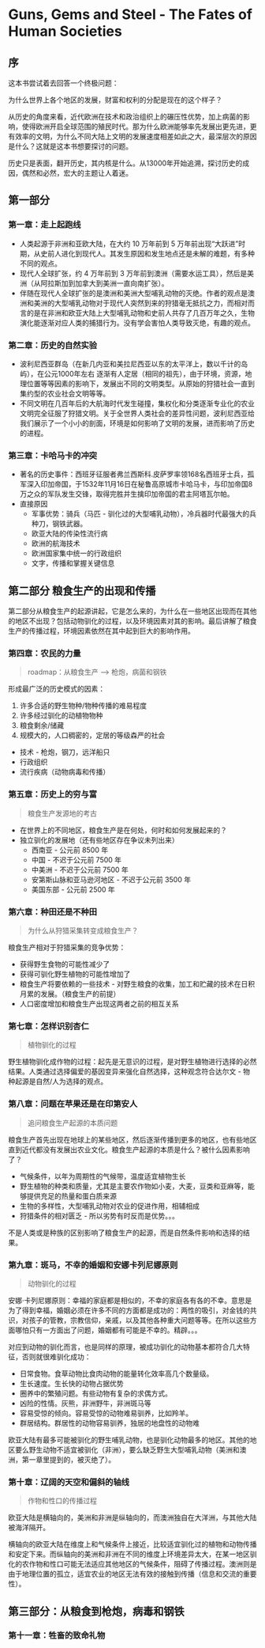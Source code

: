 # Guns, Gems and Steel - The Fates of Human Societies

## 序

这本书尝试着去回答一个终极问题：

为什么世界上各个地区的发展，财富和权利的分配是现在的这个样子？

从历史的角度来看，近代欧洲在技术和政治组织上的碾压性优势，加上病菌的影响，使得欧洲开启全球范围的殖民时代。那为什么欧洲能够率先发展出更先进，更有效率的文明，为什么不同大陆上文明的发展速度相差如此之大，最深层次的原因是什么？这就是这本书想要探讨的问题。

历史只是表面，翻开历史，其内核是什么。从13000年开始追溯，探讨历史的成因，偶然和必然，宏大的主题让人着迷。

## 第一部分

### 第一章：走上起跑线

- 人类起源于非洲和亚欧大陆，在大约 10 万年前到 5 万年前出现“大跃进”时期，从史前人进化到现代人。其发生原因和发生地点还是未解的难题，有多种不同的观点。
- 现代人全球扩张，约 4 万年前到 3 万年前到澳洲（需要水运工具），然后是美洲（从阿拉斯加到加拿大到美洲一直向南扩张）。
- 伴随在现代人全球扩张的是澳洲和美洲大型哺乳动物的灭绝。作者的观点是澳洲和美洲的大型哺乳动物对于现代人突然到来的狩猎毫无抵抗之力，而相对而言的是在非洲和欧亚大陆上大型哺乳动物和史前人共存了几百万年之久，生物演化能逐渐对应人类的捕猎行为。没有学会害怕人类导致灭绝，有趣的观点。

### 第二章：历史的自然实验

- 波利尼西亚群岛（在新几内亚和美拉尼西亚以东的太平洋上，数以千计的岛屿），在公元1000年左右 逐渐有人定居（相同的祖先），由于环境，资源，地理位置等等因素的影响下，发展出不同的文明类型。从原始的狩猎社会一直到集约型的农业社会文明等等。
- 不同文明在几百年后的大航海时代发生碰撞，集权化和分类逐渐专业化的农业文明完全征服了狩猎文明。关于全世界人类社会的差异性问题，波利尼西亚给我们展示了一个小小的剖面，环境是如何影响了文明的发展，进而影响了历史的进程。

### 第三章：卡哈马卡的冲突

- 著名的历史事件：西班牙征服者弗兰西斯科.皮萨罗率领168名西班牙士兵，孤军深入印加帝国，于1532年11月16日在秘鲁高原城市卡哈马卡，与印加帝国8万之众的军队发生交锋，取得完胜并生擒印加帝国的君主阿塔瓦尔帕。
- 直接原因
  - 军事优势：骑兵（马匹 - 驯化过的大型哺乳动物），冷兵器时代最强大的兵种刀，钢铁武器。
  - 欧亚大陆的传染性流行病
  - 欧洲的航海技术
  - 欧洲国家集中统一的行政组织
  - 文字，传播和掌握关键信息

## 第二部分 粮食生产的出现和传播

第二部分从粮食生产的起源讲起，它是怎么来的，为什么在一些地区出现而在其他的地区不出现？包括动物驯化的过程，以及环境因素对其的影响。最后讲解了粮食生产的传播过程，环境因素依然在其中起到巨大的影响作用。

### 第四章：农民的力量

> roadmap：从粮食生产 --> 枪炮，病菌和钢铁

形成最广泛的历史模式的因素：

1. 许多合适的野生物种/物种传播的难易程度
2. 许多经过驯化的动植物物种
3. 粮食剩余/储藏
4. 规模大的，人口稠密的，定居的等级森严的社会
  - 技术 - 枪炮，钢刀，远洋船只
  - 行政组织
  - 流行疾病（动物病毒和传播）

### 第五章：历史上的穷与富

> 粮食生产发源地的考古

- 在世界上的不同地区，粮食生产是在何处，何时和如何发展起来的？
- 独立驯化的发展地（还有些地区存在争议未列出来）
  - 西南亚 - 公元前 8500 年
  - 中国 - 不迟于公元前 7500 年
  - 中美洲 - 不迟于公元前 7500 年
  - 安第斯山脉和亚马逊河地区 - 不迟于公元前 3500 年
  - 美国东部 - 公元前 2500 年

### 第六章：种田还是不种田

> 为什么从狩猎采集转变成粮食生产？

粮食生产相对于狩猎采集的竞争优势：

- 获得野生食物的可能性减少了
- 获得可驯化野生植物的可能性增加了
- 粮食生产将要依赖的一些技术 - 对野生粮食的收集，加工和贮藏的技术在日积月累的发展。（粮食生产的前提）
- 人口密度增加和粮食生产出现这两者之前的相互关系

### 第七章：怎样识别杏仁

> 植物驯化的过程

野生植物驯化成作物的过程：起先是无意识的过程，是对野生植物进行选择的必然结果。人类通过选择偏爱的基因变异来强化自然选择，这种观念符合达尔文 - 物种起源是自然/人为选择的观点。

### 第八章：问题在苹果还是在印第安人

> 追问粮食生产起源的本质问题

粮食生产首先出现在地球上的某些地区，然后逐渐传播到更多的地区，也有些地区直到近代都没有发展出农业文化。粮食生产起源的本质是什么？被什么因素影响了？

- 气候条件，以年为周期性的气候带，温度适宜植物生长
- 野生植物的种类和质量，尤其是主要农作物如小麦，大麦，豆类和亚麻等，能够提供充足的热量和蛋白质来源
- 生物的多样性，大型哺乳动物对农业的促进作用，相辅相成
- 狩猎条件的相对匮乏 - 所以劣势有时反而是优势。。。

不是人类或是种族的区别影响了粮食生产的起源，而是自然条件影响和选择的结果。

### 第九章：斑马，不幸的婚姻和安娜卡列尼娜原则

> 动物驯化的过程

安娜·卡列尼娜原则：幸福的家庭都是相似的，不幸的家庭各有各的不幸。意思是为了得到幸福，婚姻必须在许多不同的方面都是成功的：两性的吸引，对金钱的共识，对孩子的管教，宗教信仰，亲戚，以及其他各种重大问题等等。在所以这些方面哪怕只有一方面出了问题，婚姻都有可能是不幸的。精辟。。。

对应到动物的驯化而言，也是同样的原理，被成功驯化的动物基本都符合几大特征，否则就很难驯化成功：

- 日常食物。食草动物比食肉动物的能量转化效率高几个数量级。
- 生长速度。生长快的动物占据优势
- 圈养中的繁殖问题。有些动物有复杂的求偶方式。
- 凶险的性情。灰熊，非洲野牛，非洲斑马等
- 容易受惊的倾向。容易受惊的动物难易驯养，比如羚羊。
- 群居结构。群居性的动物容易驯养，独居的地盘性的动物难

欧亚大陆有最多可能被驯化的野生哺乳动物，也是驯化动物最多的地区。其他的地区要么野生动物不适宜被驯化（非洲），要么缺乏野生大型哺乳动物（美洲和澳洲，第一章里提到的，被灭绝了）。

### 第十章：辽阔的天空和偏斜的轴线

> 作物和性口的传播过程

欧亚大陆是横轴向的，美洲和非洲是纵轴向的，而澳洲独自在大洋洲，与其他大陆被海洋隔开。

横轴向的欧亚大陆在维度上和气候条件上接近，比较适宜驯化过的植物和动物传播和安定下来。而纵轴向的美洲和非洲在不同的维度上环境差异太大，在某一地区驯化的农作物和性口可能无法适应其他地区的气候条件，阻碍了传播过程。澳洲则是由于地理位置的孤立，适宜农业的地区无法有效的接触到传播（信息和交流的重要性）。

## 第三部分：从粮食到枪炮，病毒和钢铁

### 第十一章：牲畜的致命礼物
